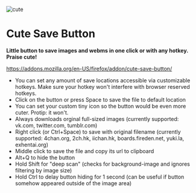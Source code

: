 ![cute](https://i.imgur.com/ILlSir4.png)

# Cute Save Button

**Little button to save images and webms in one click or with any hotkey. Praise cute!**

https://addons.mozilla.org/en-US/firefox/addon/cute-save-button/

* You can set any amount of save locations accessible via customizable hotkeys. Make sure your hotkey won't interfere with browser reserved hotkeys.
* Click on the button or press Space to save the file to default location
* You can set your custom tiny icon so the button would be even more cuter. Protip: it won't.
* Always downloads orginal full-sized images (currently supported: vk.com, twitter.com, tumblr.com)
* Right click (or Ctrl+Space) to save with original filename (currently supported: 4chan.org, 2ch.hk, iichan.hk, boards.fireden.net, yuki.la, exhentai.org)
* Middle click to save the file and copy its url to clipboard
* Alt+Q to hide the button
* Hold Shift for "deep scan" (checks for background-image and ignores filtering by image size)
* Hold Ctrl to delay button hiding for 1 second (can be useful if button somehow appeared outside of the image area)
